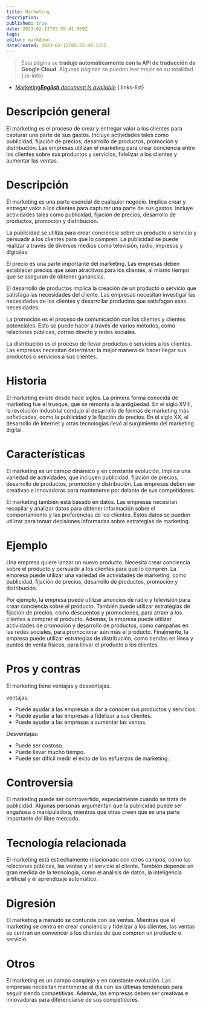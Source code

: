 ```yaml
---
title: Marketing
description: 
published: true
date: 2023-02-12T05:55:41.969Z
tags: 
editor: markdown
dateCreated: 2023-02-12T05:55:40.125Z
---
```


> Esta página se **tradujo automáticamente con la API de traducción de Google Cloud**.
Algunas páginas se pueden leer mejor en su totalidad.{.is-info}



- [Marketing***English** document is available*](/en/Knowledge-base/Dictionary/marketing)
{.links-list}


# Descripción general

El marketing es el proceso de crear y entregar valor a los clientes para capturar una parte de sus gastos. Incluye actividades tales como publicidad, fijación de precios, desarrollo de productos, promoción y distribución. Las empresas utilizan el marketing para crear conciencia entre los clientes sobre sus productos y servicios, fidelizar a los clientes y aumentar las ventas.

# Descripción

El marketing es una parte esencial de cualquier negocio. Implica crear y entregar valor a los clientes para capturar una parte de sus gastos. Incluye actividades tales como publicidad, fijación de precios, desarrollo de productos, promoción y distribución.

La publicidad se utiliza para crear conciencia sobre un producto o servicio y persuadir a los clientes para que lo compren. La publicidad se puede realizar a través de diversos medios como televisión, radio, impresos y digitales.

El precio es una parte importante del marketing. Las empresas deben establecer precios que sean atractivos para los clientes, al mismo tiempo que se aseguran de obtener ganancias.

El desarrollo de productos implica la creación de un producto o servicio que satisfaga las necesidades del cliente. Las empresas necesitan investigar las necesidades de los clientes y desarrollar productos que satisfagan esas necesidades.

La promoción es el proceso de comunicación con los clientes y clientes potenciales. Esto se puede hacer a través de varios métodos, como relaciones públicas, correo directo y redes sociales.

La distribución es el proceso de llevar productos o servicios a los clientes. Las empresas necesitan determinar la mejor manera de hacer llegar sus productos o servicios a sus clientes.

# Historia

El marketing existe desde hace siglos. La primera forma conocida de marketing fue el trueque, que se remonta a la antigüedad. En el siglo XVIII, la revolución industrial condujo al desarrollo de formas de marketing más sofisticadas, como la publicidad y la fijación de precios. En el siglo XX, el desarrollo de Internet y otras tecnologías llevó al surgimiento del marketing digital.

# Características

El marketing es un campo dinámico y en constante evolución. Implica una variedad de actividades, que incluyen publicidad, fijación de precios, desarrollo de productos, promoción y distribución. Las empresas deben ser creativas e innovadoras para mantenerse por delante de sus competidores.

El marketing también está basado en datos. Las empresas necesitan recopilar y analizar datos para obtener información sobre el comportamiento y las preferencias de los clientes. Estos datos se pueden utilizar para tomar decisiones informadas sobre estrategias de marketing.

# Ejemplo

Una empresa quiere lanzar un nuevo producto. Necesita crear conciencia sobre el producto y persuadir a los clientes para que lo compren. La empresa puede utilizar una variedad de actividades de marketing, como publicidad, fijación de precios, desarrollo de productos, promoción y distribución.

Por ejemplo, la empresa puede utilizar anuncios de radio y televisión para crear conciencia sobre el producto. También puede utilizar estrategias de fijación de precios, como descuentos y promociones, para atraer a los clientes a comprar el producto. Además, la empresa puede utilizar actividades de promoción y desarrollo de productos, como campañas en las redes sociales, para promocionar aún más el producto. Finalmente, la empresa puede utilizar estrategias de distribución, como tiendas en línea y puntos de venta físicos, para llevar el producto a los clientes.

# Pros y contras

El marketing tiene ventajas y desventajas.

ventajas:

- Puede ayudar a las empresas a dar a conocer sus productos y servicios.
- Puede ayudar a las empresas a fidelizar a sus clientes.
- Puede ayudar a las empresas a aumentar las ventas.

Desventajas:

- Puede ser costoso.
- Puede llevar mucho tiempo.
- Puede ser difícil medir el éxito de los esfuerzos de marketing.

# Controversia

El marketing puede ser controvertido, especialmente cuando se trata de publicidad. Algunas personas argumentan que la publicidad puede ser engañosa o manipuladora, mientras que otras creen que es una parte importante del libre mercado.

# Tecnología relacionada

El marketing está estrechamente relacionado con otros campos, como las relaciones públicas, las ventas y el servicio al cliente. También depende en gran medida de la tecnología, como el análisis de datos, la inteligencia artificial y el aprendizaje automático.

# Digresión

El marketing a menudo se confunde con las ventas. Mientras que el marketing se centra en crear conciencia y fidelizar a los clientes, las ventas se centran en convencer a los clientes de que compren un producto o servicio.

# Otros

El marketing es un campo complejo y en constante evolución. Las empresas necesitan mantenerse al día con las últimas tendencias para seguir siendo competitivas. Además, las empresas deben ser creativas e innovadoras para diferenciarse de sus competidores.